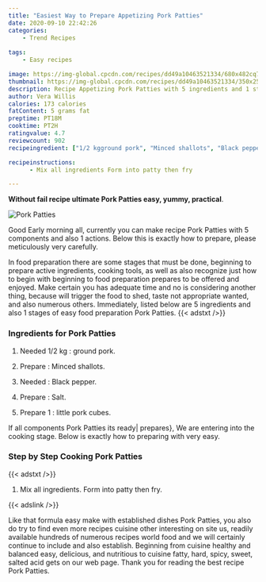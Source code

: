 ```yaml
---
title: "Easiest Way to Prepare Appetizing Pork Patties"
date: 2020-09-10 22:42:26
categories:
    - Trend Recipes
    
tags:
    - Easy recipes

image: https://img-global.cpcdn.com/recipes/dd49a10463521334/680x482cq70/pork-patties-recipe-main-photo.jpg
thumbnail: https://img-global.cpcdn.com/recipes/dd49a10463521334/350x250cq70/pork-patties-recipe-main-photo.jpg
description: Recipe Appetizing Pork Patties with 5 ingredients and 1 stages of easy cooking.
author: Vera Willis
calories: 173 calories
fatContent: 5 grams fat
preptime: PT18M
cooktime: PT2H
ratingvalue: 4.7
reviewcount: 902
recipeingredient: ["1/2 kgground pork", "Minced shallots", "Black pepper", "Salt", "1little pork cubes"]

recipeinstructions: 
      - Mix all ingredients Form into patty then fry

---
```




**Without fail recipe ultimate Pork Patties easy, yummy, practical**. 


![Pork Patties](https://img-global.cpcdn.com/recipes/dd49a10463521334/680x482cq70/pork-patties-recipe-main-photo.jpg "Pork Patties")




Good Early morning all, currently you can make recipe Pork Patties with 5 components and also 1 actions. Below this is exactly how to prepare, please meticulously very carefully.

In food preparation there are some stages that must be done, beginning to prepare active ingredients, cooking tools, as well as also recognize just how to begin with beginning to food preparation prepares to be offered and enjoyed. Make certain you has adequate time and no is considering another thing, because will trigger the food to shed, taste not appropriate wanted, and also numerous others. Immediately, listed below are 5 ingredients and also 1 stages of easy food preparation Pork Patties.
{{< adstxt />}}

### Ingredients for Pork Patties


1. Needed 1/2 kg : ground pork.

1. Prepare  : Minced shallots.

1. Needed  : Black pepper.

1. Prepare  : Salt.

1. Prepare 1 : little pork cubes.



If all components Pork Patties its ready| prepares}, We are entering into the cooking stage. Below is exactly how to preparing with very easy.

### Step by Step Cooking Pork Patties

{{< adstxt />}}


1. Mix all ingredients. Form into patty then fry.





{{< adslink />}}

Like that formula easy make with established dishes Pork Patties, you also do try to find even more recipes cuisine other interesting on site us, readily available hundreds of numerous recipes world food and we will certainly continue to include and also establish. Beginning from cuisine healthy and balanced easy, delicious, and nutritious to cuisine fatty, hard, spicy, sweet, salted acid gets on our web page. Thank you for reading the best recipe Pork Patties.
